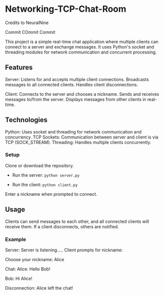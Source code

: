 # Networking-TCP-Chat-Room
Credits to NeuralNine

Commit
COmmit 
Commit

This project is a simple real-time chat application where multiple clients can connect to a server and exchange messages. It uses Python's socket and threading modules for network communication and concurrent processing.

## Features
Server:
Listens for and accepts multiple client connections.
Broadcasts messages to all connected clients.
Handles client disconnections.

Client:
Connects to the server and chooses a nickname.
Sends and receives messages to/from the server.
Displays messages from other clients in real-time.

## Technologies
Python: Uses socket and threading for network communication and concurrency.
TCP Sockets: Communication between server and client is via TCP (SOCK_STREAM).
Threading: Handles multiple clients concurrently.

### Setup
Clone or download the repository.
- Run the server:
`python server.py`

- Run the client:
`python client.py`

Enter a nickname when prompted to connect.

## Usage
Clients can send messages to each other, and all connected clients will receive them.
If a client disconnects, others are notified.
### Example
Server:
Server is listening.....
Client prompts for nickname:

Choose your nickname: Alice

Chat:
Alice: Hello Bob!

Bob: Hi Alice!

Disconnection:
Alice left the chat!
